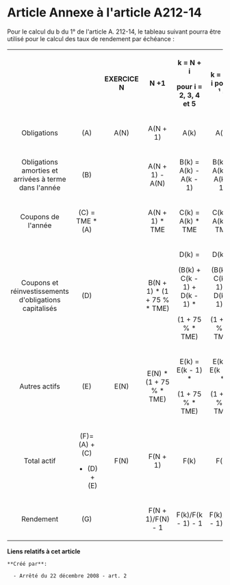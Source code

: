 # Article Annexe à l'article A212-14

Pour le calcul du b du 1° de l'article A. 212-14, le tableau suivant pourra être utilisé pour le calcul des taux de rendement
par échéance :

<table>
  <tbody>
    <tr>
      <th>

</th>
      <th>

</th>
      <th>

EXERCICE N

</th>
      <th>

N +1

</th>
      <th>

k = N + i

pour i = 2, 3, 4 et 5

</th>
      <th>

k = N + i pour i ¹ 5

</th>
    </tr>
    <tr>
      <td align="center">

Obligations

</td>
      <td align="center">

(A)

</td>
      <td align="center">

A(N)

</td>
      <td align="center">

A(N + 1)

</td>
      <td align="center">

A(k)

</td>
      <td align="center">

A(k)

</td>
    </tr>
    <tr>
      <td align="center">

Obligations amorties et arrivées à terme dans l'année

</td>
      <td align="center">

(B)

</td>
      <td align="center">

</td>
      <td align="center">

A(N + 1) - A(N)

</td>
      <td align="center">

B(k) = A(k) - A(k - 1)

</td>
      <td align="center">

B(k) = A(k) - A(k - 1)

</td>
    </tr>
    <tr>
      <td align="center">

Coupons de l'année

</td>
      <td align="center">

(C) = TME * (A)

</td>
      <td align="center">

</td>
      <td align="center">

A(N + 1) * TME

</td>
      <td align="center">

C(k) = A(k) * TME

</td>
      <td align="center">

C(k) = A(k) * TME

</td>
    </tr>
    <tr>
      <td align="center">

Coupons et réinvestissements d'obligations capitalisés

</td>
      <td align="center">

(D)

</td>
      <td align="center">

</td>
      <td align="center">

B(N + 1) * (1 + 75 % * TME)

</td>
      <td align="center">

D(k) =

(B(k) + C(k - 1) + D(k - 1) * 

(1 + 75 % * TME)

</td>
      <td align="center">

D(k) =

(B(k) + C(k - 1) + D(k - 1) * 

(1 + 60 % * TME)

</td>
    </tr>
    <tr>
      <td align="center">

Autres actifs

</td>
      <td align="center">

(E)

</td>
      <td align="center">

E(N)

</td>
      <td align="center">

E(N) * (1 + 75 % * TME)

</td>
      <td align="center">

E(k) = E(k - 1) *

(1 + 75 % * TME)

</td>
      <td align="center">

E(k) = E(k - 1) *

(1 + 60 % * TME)

</td>
    </tr>
    <tr>
      <td align="center">

Total actif

</td>
      <td align="center">

(F)=(A) + (C)

+ (D) + (E)

</td>
      <td align="center">

F(N)

</td>
      <td align="center">

F(N + 1)

</td>
      <td align="center">

F(k)

</td>
      <td align="center">

F(k)

</td>
    </tr>
    <tr>
      <td align="center">

Rendement

</td>
      <td align="center">

(G)

</td>
      <td align="center">

</td>
      <td align="center">

F(N + 1)/F(N) - 1

</td>
      <td align="center">

F(k)/F(k - 1) - 1

</td>
      <td align="center">

F(k)/F(k - 1) - 1 

</td>
    </tr>
  </tbody>
</table>

**Liens relatifs à cet article**

	**Créé par**:

	  - Arrêté du 22 décembre 2008 - art. 2
